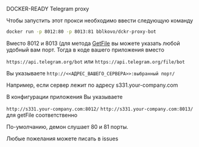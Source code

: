 DOCKER-READY Telegram proxy

Чтобы запустить этот прокси необходимо ввести следующую команду

```bash
docker run -p 8012:80 -p 8013:81 bblkovo/dckr-proxy-bot
```

Вместо 8012 и 8013 (для метода [GetFile](https://core.telegram.org/bots/api#getfile) вы можете указать любой удобный вам порт.
Тогда в коде вашего приложения вместо

`https://api.telegram.org/bot`
или 
`https://api.telegram.org/file/bot`

Вы указываете
`http://<<АДРЕС_ВАШЕГО_СЕРВЕРА>>:выбранный порт/`

Например, если сервер лежит по адресу s331.your-company.com

В конфигурации приложения Вы указываете

`http://s331.your-company.com:8012/`
`http://s331.your-company.com:8013/` для getFile соответственно

По-умолчанию, демон слушает 80 и 81 порты.

Любые пожелания можете писать в issues
